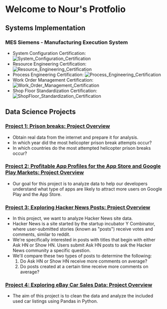 # Welcome to Nour's Protfolio

## Systems Implementation
### MES Siemens - Manufacturing Execution System
* System Configuration Certification:
  ![System_Configuration_Certification](https://github.com/user-attachments/assets/ddb93904-f47e-4176-bd4d-ca299b8182a5)
* Resource Engineering Certification:
  ![Resource_Engineering_Certification](https://github.com/user-attachments/assets/4a0c376d-f8c0-4dc7-8bb0-e8edd1f0e587)
* Process Engineering Certification:
  ![Process_Engineering_Certification](https://github.com/user-attachments/assets/9a9f6b92-ee56-4858-a58d-d9b66bb85104)
* Work Order Management Certification:
  ![Work_Order_Management_Certification](https://github.com/user-attachments/assets/b78d2561-7f6d-4952-ba43-395fd51e2471)
* Shop Floor Standardization Certification:
  ![ShopFloor_Standardization_Certification](https://github.com/user-attachments/assets/8994844a-a0cc-4539-898c-be24734c4fc1)

## Data Science Projects
### [Project 1: Prison breaks: Project Overview](https://github.com/NourKhawaled/Nour_Portfolio-/blob/main/Project_1.ipynb)
* Obtain real data from the internet and prepare it for analysis.
* In which year did the most helicopter prison break attempts occur?
* In which countries do the most attempted helicopter prison breaks occur?

### [Project 2: Profitable App Profiles for the App Store and Google Play Markets: Project Overview](https://github.com/NourKhawaled/Nour_Portfolio-/blob/main/Project_2.ipynb)
* Our goal for this project is to analyze data to help our developers understand what type of apps are likely to attract more users on Google Play and the App Store.

### [Project 3: Exploring Hacker News Posts: Project Overview](https://github.com/NourKhawaled/Nour_Portfolio-/blob/main/Project_3_Hacker_News.ipynb)
* In this project, we want to analyze Hacker News site data.
* Hacker News is a site started by the startup incubator Y Combinator, where user-submitted stories (known as "posts") receive votes and comments, similar to reddit.
* We're specifically interested in posts with titles that begin with either Ask HN or Show HN. Users submit Ask HN posts to ask the Hacker News community a specific question.
* We'll compare these two types of posts to determine the following:
  1. Do Ask HN or Show HN receive more comments on average?
  2. Do posts created at a certain time receive more comments on average?

### [Project 4: Exploring eBay Car Sales Data: Project Overview](....)
* The aim of this project is to clean the data and analyze the included used car listings using Pandas in Python.

